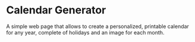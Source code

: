 # Calendar Generator
A simple web page that allows to create a personalized, printable calendar for any year, complete of holidays and an image for each month.
